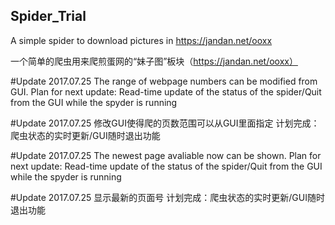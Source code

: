 ## Spider_Trial


A simple spider to download pictures in https://jandan.net/ooxx

一个简单的爬虫用来爬煎蛋网的“妹子图”板块（https://jandan.net/ooxx）

#Update 2017.07.25 The range of webpage numbers can be modified from GUI. Plan for next update: Read-time update of the status of the spider/Quit from the GUI while the spyder is running

#Update 2017.07.25 修改GUI使得爬的页数范围可以从GUI里面指定 计划完成：爬虫状态的实时更新/GUI随时退出功能

#Update 2017.07.25 The newest page avaliable now can be shown. Plan for next update: Read-time update of the status of the spider/Quit from the GUI while the spyder is running

#Update 2017.07.25 显示最新的页面号 计划完成：爬虫状态的实时更新/GUI随时退出功能
